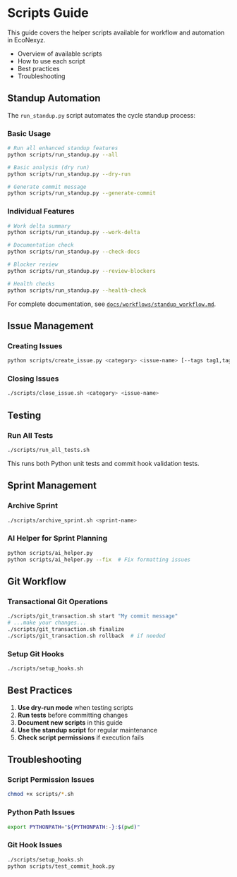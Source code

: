 # Scripts Guide

This guide covers the helper scripts available for workflow and automation in EcoNexyz.

- Overview of available scripts
- How to use each script
- Best practices
- Troubleshooting

## Standup Automation

The `run_standup.py` script automates the cycle standup process:

### Basic Usage
```bash
# Run all enhanced standup features
python scripts/run_standup.py --all

# Basic analysis (dry run)
python scripts/run_standup.py --dry-run

# Generate commit message
python scripts/run_standup.py --generate-commit
```

### Individual Features
```bash
# Work delta summary
python scripts/run_standup.py --work-delta

# Documentation check
python scripts/run_standup.py --check-docs

# Blocker review
python scripts/run_standup.py --review-blockers

# Health checks
python scripts/run_standup.py --health-check
```

For complete documentation, see [`docs/workflows/standup_workflow.md`](docs/workflows/standup_workflow.md).

## Issue Management

### Creating Issues
```bash
python scripts/create_issue.py <category> <issue-name> [--tags tag1,tag2] [--priority level]
```

### Closing Issues
```bash
./scripts/close_issue.sh <category> <issue-name>
```

## Testing

### Run All Tests
```bash
./scripts/run_all_tests.sh
```

This runs both Python unit tests and commit hook validation tests.

## Sprint Management

### Archive Sprint
```bash
./scripts/archive_sprint.sh <sprint-name>
```

### AI Helper for Sprint Planning
```bash
python scripts/ai_helper.py
python scripts/ai_helper.py --fix  # Fix formatting issues
```

## Git Workflow

### Transactional Git Operations
```bash
./scripts/git_transaction.sh start "My commit message"
# ...make your changes...
./scripts/git_transaction.sh finalize
./scripts/git_transaction.sh rollback  # if needed
```

### Setup Git Hooks
```bash
./scripts/setup_hooks.sh
```

## Best Practices

1. **Use dry-run mode** when testing scripts
2. **Run tests** before committing changes
3. **Document new scripts** in this guide
4. **Use the standup script** for regular maintenance
5. **Check script permissions** if execution fails

## Troubleshooting

### Script Permission Issues
```bash
chmod +x scripts/*.sh
```

### Python Path Issues
```bash
export PYTHONPATH="${PYTHONPATH:-}:$(pwd)"
```

### Git Hook Issues
```bash
./scripts/setup_hooks.sh
python scripts/test_commit_hook.py
``` 